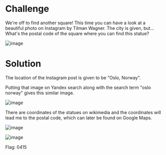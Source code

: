 # Challenge

We're off to find another square! This time you can have a look at a beautiful photo on Instagram by Tilman Wagner. The city is given, but... What's the postal code of the square where you can find this statue?

![image](https://user-images.githubusercontent.com/81070073/121299560-78b42700-c8aa-11eb-9794-da9e50855eeb.png)

# Solution

The location of the Instagram post is given to be "Oslo, Norway".

Putting that image on Yandex search along with the search term "oslo norway" gives this similar image.

![image](https://user-images.githubusercontent.com/81070073/121299651-9aada980-c8aa-11eb-8c20-efea08c58b66.png)

There are coordinates of the statues on wikimedia and the coordinates will lead me to the postal code, which can later be found on Google Maps.

![image](https://user-images.githubusercontent.com/81070073/121299710-af8a3d00-c8aa-11eb-9365-e9b5fa44d5c3.png)

![image](https://user-images.githubusercontent.com/81070073/121299732-b749e180-c8aa-11eb-889a-f9d0bf3c5b03.png)

Flag: 0415
